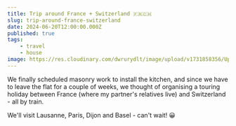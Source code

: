 ```yaml
---
title: Trip around France + Switzerland 🇫🇷🇨🇭
slug: trip-around-france-switzerland
date: 2024-06-20T12:00:00.000Z
published: true
tags:
    - travel
    - house
image: https://res.cloudinary.com/dwrurydlt/image/upload/v1731858356/Updates/Basel_y6qf3u.webp
---
```


We finally scheduled masonry work to install the kitchen, and since we have to leave the flat for a couple of weeks, we thought of organising a touring holiday between France (where my partner's relatives live) and Switzerland - all by train.

We'll visit Lausanne, Paris, Dijon and Basel - can't wait! 😀
